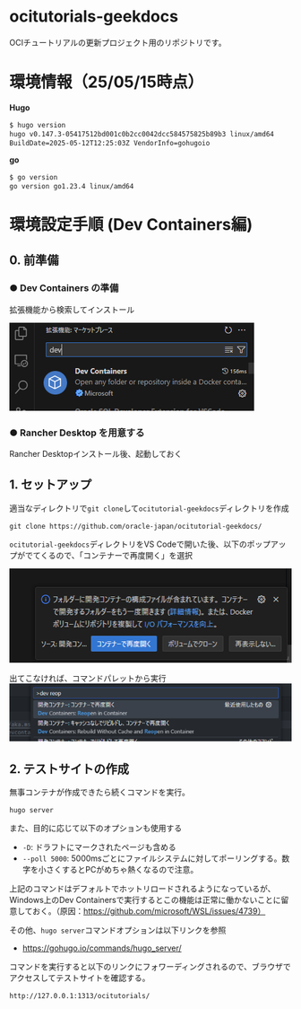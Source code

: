 # ocitutorials-geekdocs

OCIチュートリアルの更新プロジェクト用のリポジトリです。

# 環境情報（25/05/15時点）
**Hugo**
```
$ hugo version
hugo v0.147.3-05417512bd001c0b2cc0042dcc584575825b89b3 linux/amd64 BuildDate=2025-05-12T12:25:03Z VendorInfo=gohugoio
```

**go**
```
$ go version
go version go1.23.4 linux/amd64
```


# 環境設定手順 (Dev Containers編)

## 0. 前準備
### ● Dev Containers の準備

拡張機能から検索してインストール

![alt text](static/img/README/extention_devcontainers_search.png)

### ● Rancher Desktop を用意する

Rancher Desktopインストール後、起動しておく

## 1. セットアップ

適当なディレクトリで`git clone`して`ocitutorial-geekdocs`ディレクトリを作成

```
git clone https://github.com/oracle-japan/ocitutorial-geekdocs/
```

`ocitutorial-geekdocs`ディレクトリをVS Codeで開いた後、以下のポップアップがでてくるので、「コンテナーで再度開く」を選択

![alt text](static/img/README/reopen_container_popup.png)

出てこなければ、コマンドパレットから実行
![alt text](static/img/README/reopen_container_pallet.png)

## 2. テストサイトの作成

無事コンテナが作成できたら続くコマンドを実行。
```
hugo server
```
また、目的に応じて以下のオプションも使用する
+ `-D`: ドラフトにマークされたページも含める
+ `--poll 5000`: 5000msごとにファイルシステムに対してポーリングする。数字を小さくするとPCがめちゃ熱くなるので注意。

上記のコマンドはデフォルトでホットリロードされるようになっているが、Windows上のDev Containersで実行するとこの機能は正常に働かないことに留意しておく。（原因：https://github.com/microsoft/WSL/issues/4739）  

その他、`hugo server`コマンドオプションは以下リンクを参照  
+ https://gohugo.io/commands/hugo_server/


コマンドを実行すると以下のリンクにフォワーディングされるので、ブラウザでアクセスしてテストサイトを確認する。
```
http://127.0.0.1:1313/ocitutorials/
```